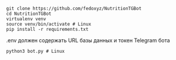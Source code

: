 ```
git clone https://github.com/fedoxyz/NutritionTGBot
cd NutritionTGBot
virtualenv venv
source venv/bin/activate # Linux
pip install -r requirements.txt
```
.env должен содержать URL базы данных и токен Telegram бота 
```
python3 bot.py # Linux
```
